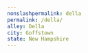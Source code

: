```yaml
---
﻿nonslashpermalink: della
permalink: /della/
alley: Della
city: Goffstown
state: New Hampshire
---
```

